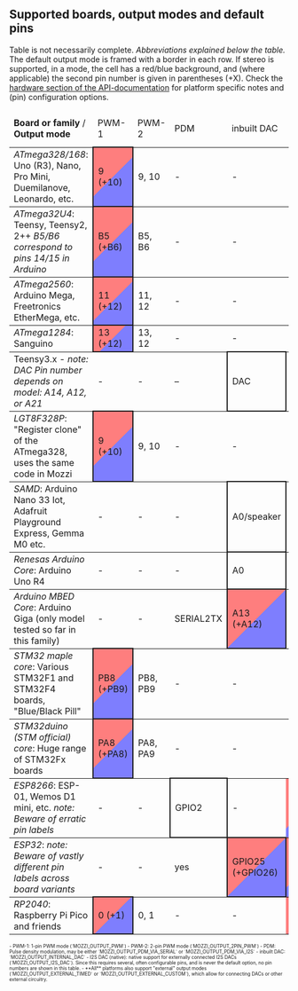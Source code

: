 ## Supported boards, output modes and default pins
Table is not necessarily complete. *Abbreviations explained below the table.* The default output mode is framed with a border in each row.
If stereo is supported, in a mode, the cell has a red/blue background, and (where applicable) the second pin number is given in parentheses (+X).
Check the [hardware section of the API-documentation](https://sensorium.github.io/Mozzi/doc/html/group__hardware.html) for platform specific notes and (pin) configuration options.

<style>
td[data-mo] { background: rgba(255,0,0,.5) 50%); }
td[data-st] { background: linear-gradient(-45deg,rgba(0,0,255,.5) 50%, rgba(255,0,0,.5) 50%); }
td[data-md] { border: 2px solid; background: rgba(255,0,0,.5) 50%); }
td[data-sd] { border: 2px solid; background: linear-gradient(-45deg,rgba(0,0,255,.5) 50%, rgba(255,0,0,.5) 50%); }
</style>

<table border="0">
<thead>
<tr><td><b>Board or family</b>  / <b>Output mode</b>                                            </td><td> PWM-1          </td><td> PWM-2             </td><td> PDM        </td><td>inbuilt DAC </td><td>I2S DAC (native)</td></tr>
</thead>
<tbody>
<tr style="border-top: 1px solid">
    <td><i>ATmega328/168</i>: Uno (R3), Nano, Pro Mini, Duemilanove, Leonardo, etc.             </td><td data-sd>9 (+10) </td><td data-mo>9, 10      </td><td> -          </td><td> -          </td><td> -          </td></tr>
<tr style="border-top: 1px solid">
    <td><i>ATmega32U4</i>: Teensy, Teensy2, 2++ <i>B5/B6 correspond to pins 14/15 in Arduino</i></td><td data-sd>B5 (+B6)</td><td data-mo>B5, B6     </td><td> -          </td><td> -          </td><td> -          </td></tr>
<tr style="border-top: 1px solid">
    <td><i>ATmega2560</i>: Arduino Mega, Freetronics EtherMega, etc.                            </td><td data-sd>11 (+12)</td><td data-mo>11, 12     </td><td> -          </td><td> -          </td><td> -          </td></tr>
<tr style="border-top: 1px solid">
    <td><i>ATmega1284</i>: Sanguino                                                             </td><td data-sd>13 (+12)</td><td data-mo>13, 12     </td><td> -          </td><td> -          </td><td> -          </td></tr>
<tr style="border-top: 1px solid">
    <td>Teensy3.x - <i>note: DAC Pin number depends on model: A14, A12, or A21</i>              </td><td> -              </td><td> -                 </td><td> –          </td><td data-md>DAC </td><td> -          </td></tr>
<tr style="border-top: 1px solid">
    <td><i>LGT8F328P</i>: "Register clone" of the ATmega328, uses the same code in Mozzi        </td><td data-sd>9 (+10) </td><td data-mo>9, 10      </td><td> -          </td><td> -          </td><td> -          </td></tr>
<tr style="border-top: 1px solid">
    <td><i>SAMD</i>: Arduino Nano 33 Iot, Adafruit Playground Express, Gemma M0 etc.            </td><td> -              </td><td> -                 </td><td> -          </td><td data-md>A0/speaker</td><td> -   </td></tr>
<tr style="border-top: 1px solid">
    <td><i>Renesas Arduino Core</i>: Arduino Uno R4                                             </td><td> -              </td><td> -                 </td><td> -          </td><td data-md>A0  </td><td> -          </td></tr>
<tr style="border-top: 1px solid">
    <td><i>Arduino MBED Core</i>: Arduino Giga (only model tested so far in this family)        </td><td> -              </td><td> -                 </td><td data-mo>SERIAL2TX</td><td data-sd>A13 (+A12)</td><td> -    </td></tr>
<tr style="border-top: 1px solid">
    <td><i>STM32 maple core</i>: Various STM32F1 and STM32F4 boards, "Blue/Black Pill"          </td><td data-sd>PB8 (+PB9)</td><td data-mo>PB8, PB9 </td><td> -          </td><td> -          </td><td> -          </td></tr>
<tr style="border-top: 1px solid">
    <td><i>STM32duino (STM official) core</i>: Huge range of STM32Fx boards                     </td><td data-sd>PA8 (+PA8)</td><td data-mo>PA8, PA9 </td><td> -          </td><td> -          </td><td> -          </td></tr>
<tr style="border-top: 1px solid">
    <td><i>ESP8266</i>: ESP-01, Wemos D1 mini, etc. <i>note: Beware of erratic pin labels</i>   </td><td> -              </td><td> -                 </td><td data-md>GPIO2</td><td> -         </td><td data-st>yes </td></tr>
<tr style="border-top: 1px solid">
    <td><i>ESP32</i>: <i>note: Beware of vastly different pin labels across board variants</i>  </td><td> -              </td><td> -                 </td><td data-mo>yes </td><td data-sd>GPIO25 (+GPIO26)</td><td data-st>yes</td></tr>
<tr style="border-top: 1px solid">
    <td><i>RP2040</i>: Raspberry Pi Pico and friends                                            </td><td data-sd>0 (+1)  </td><td data-mo>0, 1       </td><td> -          </td><td> -          </td><td data-st>yes </td></tr>
</tbody>
</table>

<span style="font-size: .6em">
 - PWM-1: 1-pin PWM mode (`MOZZI_OUTPUT_PWM`)
 - PWM-2: 2-pin PWM mode (`MOZZI_OUTPUT_2PIN_PWM`)
 - PDM: Pulse density modulation, may be either `MOZZI_OUTPUT_PDM_VIA_SERIAL` or `MOZZI_OUTPUT_PDM_VIA_I2S`
 - inbuilt DAC: `MOZZI_OUTPUT_INTERNAL_DAC`
 - I2S DAC (native): native support for externally connected I2S DACs (`MOZZI_OUTPUT_I2S_DAC`). Since this requires several, often
   configurable pins, and is never the default option, no pin numbers are shown in this table.
 - **All** platforms also support "external" output modes (`MOZZI_OUTPUT_EXTERNAL_TIMED` or `MOZZI_OUTPUT_EXTERNAL_CUSTOM`), which allow
   for connecting DACs or other external circuitry.
</span>
